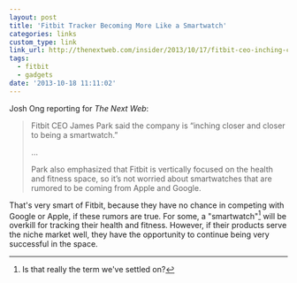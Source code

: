 ```yaml
---
layout: post
title: 'Fitbit Tracker Becoming More Like a Smartwatch'
categories: links
custom_type: link
link_url: http://thenextweb.com/insider/2013/10/17/fitbit-ceo-inching-closer-closer-smart-watch/
tags:
  - fitbit
  - gadgets
date: '2013-10-18 11:11:02'
---
```

 Josh Ong reporting for *The Next Web*:

>Fitbit CEO James Park said the company is “inching closer and closer to being a smartwatch.”
>
>…
>
>Park also emphasized that Fitbit is vertically focused on the health and fitness space, so it’s not worried about smartwatches that are rumored to be coming from Apple and Google.

That's very smart of Fitbit, because they have no chance in competing with Google or Apple, if these rumors are true. For some, a "smartwatch"[^1] will be overkill for tracking their health and fitness. However, if their products serve the niche market well, they have the opportunity to continue being very successful in the space.

[^1]: Is that really the term we've settled on?
